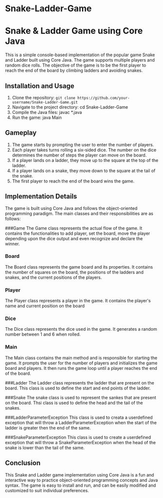 # Snake-Ladder-Game

# Snake & Ladder Game using Core Java

This is a simple console-based implementation of the popular game Snake and Ladder built using Core Java. The game supports multiple players and random dice rolls. The objective of the game is to be the first player to reach the end of the board by climbing ladders and avoiding snakes.

## Installation and Usage

1. Clone the repository: `git clone https://github.com/your-username/Snake-Ladder-Game.git`
2. Navigate to the project directory: cd Snake-Ladder-Game
3. Compile the Java files: javac *.java
4. Run the game: java Main

## Gameplay

1. The game starts by prompting the user to enter the number of players.
2. Each player takes turns rolling a six-sided dice. The number on the dice determines the number of steps the player can move on the board.
3. If a player lands on a ladder, they move up to the square at the top of the ladder.
4. If a player lands on a snake, they move down to the square at the tail of the snake.
5. The first player to reach the end of the board wins the game.

## Implementation Details

The game is built using Core Java and follows the object-oriented programming paradigm. The main classes and their responsibilities are as follows:

###Game
The Game class represents the actual flow of the game. It contains the functionalities to add player, set the board, move the player depending upon the dice output and even recognize and declare the winner.

### Board
The Board class represents the game board and its properties. It contains the number of squares on the board, the positions of the ladders and snakes, and the current positions of the players.

### Player
The Player class represents a player in the game. It contains the player's name and current position on the
board

### Dice
The Dice class represents the dice used in the game. It generates a random number between 1 and 6 when rolled.

### Main
The Main class contains the main method and is responsible for starting the game. It prompts the user for the number of players and initializes the game board and players. It then runs the game loop until a player reaches the end of the board.

###Ladder
The Ladder class represents the ladder that are present on the board. This class is used to define the start and end points of the ladder.

###Snake
The snake class is used to represent the sankes that are present on the board. Thsi class is used to define the head and the tail of the snakes.

###LadderParameterException
This class is used to creata a userdefined exception that will throw a LadderParameterException when the start of the ladder is greater then the end of the same.

###SnakeParameterException
This class is used to create a userdefined exception that will throw a SnakeParameterException when the head of the snake is lower than the tail of the same.

## Conclusion
This Snake and Ladder game implementation using Core Java is a fun and interactive way to practice object-oriented programming concepts and Java syntax. The game is easy to install and run, and can be easily modified and customized to suit individual preferences.
